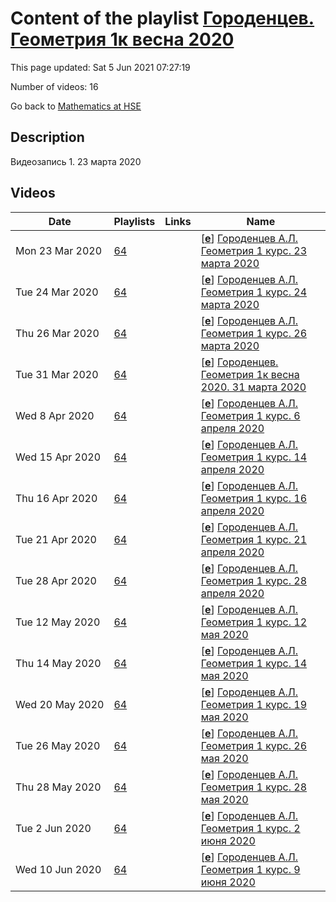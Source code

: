 # Content of the playlist [Городенцев. Геометрия 1к весна 2020](https://youtube.com/playlist?list=PLq3E5oubNNoCvSEXglry3t9zLV4yiVKEi)

This page updated: Sat 5 Jun 2021 07:27:19

Number of videos: 16

Go back to [Mathematics at HSE](./README.md)

## Description

Видеозапись 1.  23 марта 2020

## Videos

|Date|Playlists|Links|Name|
|---|---|---|---|
| Mon&nbsp;23&nbsp;Mar&nbsp;2020 | [64](./playlists/64.md "Городенцев. Геометрия 1к весна 2020") |  | [[**e**](https://studio.youtube.com/video/LOueM2_RzN8/edit)] [Городенцев А.Л. Геометрия 1 курс. 23 марта 2020](https://youtube.com/watch?v=LOueM2_RzN8&list=PLq3E5oubNNoCvSEXglry3t9zLV4yiVKEi "Видеокурс. Запись 1-ая") |
| Tue&nbsp;24&nbsp;Mar&nbsp;2020 | [64](./playlists/64.md "Городенцев. Геометрия 1к весна 2020") |  | [[**e**](https://studio.youtube.com/video/RNmxzCXTahw/edit)] [Городенцев А.Л. Геометрия 1 курс. 24 марта 2020](https://youtube.com/watch?v=RNmxzCXTahw&list=PLq3E5oubNNoCvSEXglry3t9zLV4yiVKEi "Видеозапись 2-ая") |
| Thu&nbsp;26&nbsp;Mar&nbsp;2020 | [64](./playlists/64.md "Городенцев. Геометрия 1к весна 2020") |  | [[**e**](https://studio.youtube.com/video/wpT8YPbnRpE/edit)] [Городенцев А.Л. Геометрия 1 курс. 26 марта 2020](https://youtube.com/watch?v=wpT8YPbnRpE&list=PLq3E5oubNNoCvSEXglry3t9zLV4yiVKEi "Видеозапись 3-я") |
| Tue&nbsp;31&nbsp;Mar&nbsp;2020 | [64](./playlists/64.md "Городенцев. Геометрия 1к весна 2020") |  | [[**e**](https://studio.youtube.com/video/38D-DyNrSlA/edit)] [Городенцев. Геометрия 1к весна 2020. 31 марта 2020](https://youtube.com/watch?v=38D-DyNrSlA&list=PLq3E5oubNNoCvSEXglry3t9zLV4yiVKEi "") |
| Wed&nbsp;8&nbsp;Apr&nbsp;2020 | [64](./playlists/64.md "Городенцев. Геометрия 1к весна 2020") |  | [[**e**](https://studio.youtube.com/video/aV2FWsr79KM/edit)] [Городенцев А.Л. Геометрия 1 курс. 6 апреля 2020](https://youtube.com/watch?v=aV2FWsr79KM&list=PLq3E5oubNNoCvSEXglry3t9zLV4yiVKEi "") |
| Wed&nbsp;15&nbsp;Apr&nbsp;2020 | [64](./playlists/64.md "Городенцев. Геометрия 1к весна 2020") |  | [[**e**](https://studio.youtube.com/video/2TvLr6BWoRA/edit)] [Городенцев А.Л. Геометрия 1 курс. 14 апреля 2020](https://youtube.com/watch?v=2TvLr6BWoRA&list=PLq3E5oubNNoCvSEXglry3t9zLV4yiVKEi "") |
| Thu&nbsp;16&nbsp;Apr&nbsp;2020 | [64](./playlists/64.md "Городенцев. Геометрия 1к весна 2020") |  | [[**e**](https://studio.youtube.com/video/usxHAoJ0uGI/edit)] [Городенцев А.Л. Геометрия 1 курс. 16 апреля 2020](https://youtube.com/watch?v=usxHAoJ0uGI&list=PLq3E5oubNNoCvSEXglry3t9zLV4yiVKEi "") |
| Tue&nbsp;21&nbsp;Apr&nbsp;2020 | [64](./playlists/64.md "Городенцев. Геометрия 1к весна 2020") |  | [[**e**](https://studio.youtube.com/video/MJ6pT8MJ4XM/edit)] [Городенцев А.Л. Геометрия 1 курс. 21 апреля 2020](https://youtube.com/watch?v=MJ6pT8MJ4XM&list=PLq3E5oubNNoCvSEXglry3t9zLV4yiVKEi "") |
| Tue&nbsp;28&nbsp;Apr&nbsp;2020 | [64](./playlists/64.md "Городенцев. Геометрия 1к весна 2020") |  | [[**e**](https://studio.youtube.com/video/g4NJsQPJiBM/edit)] [Городенцев А.Л. Геометрия 1 курс. 28 апреля 2020](https://youtube.com/watch?v=g4NJsQPJiBM&list=PLq3E5oubNNoCvSEXglry3t9zLV4yiVKEi "") |
| Tue&nbsp;12&nbsp;May&nbsp;2020 | [64](./playlists/64.md "Городенцев. Геометрия 1к весна 2020") |  | [[**e**](https://studio.youtube.com/video/CnRB9R-euo0/edit)] [Городенцев А.Л. Геометрия 1 курс. 12 мая 2020](https://youtube.com/watch?v=CnRB9R-euo0&list=PLq3E5oubNNoCvSEXglry3t9zLV4yiVKEi "") |
| Thu&nbsp;14&nbsp;May&nbsp;2020 | [64](./playlists/64.md "Городенцев. Геометрия 1к весна 2020") |  | [[**e**](https://studio.youtube.com/video/6CFBhysNeV0/edit)] [Городенцев А.Л. Геометрия 1 курс. 14 мая 2020](https://youtube.com/watch?v=6CFBhysNeV0&list=PLq3E5oubNNoCvSEXglry3t9zLV4yiVKEi "") |
| Wed&nbsp;20&nbsp;May&nbsp;2020 | [64](./playlists/64.md "Городенцев. Геометрия 1к весна 2020") |  | [[**e**](https://studio.youtube.com/video/dMfyiDAhIBs/edit)] [Городенцев А.Л. Геометрия 1 курс. 19 мая 2020](https://youtube.com/watch?v=dMfyiDAhIBs&list=PLq3E5oubNNoCvSEXglry3t9zLV4yiVKEi "") |
| Tue&nbsp;26&nbsp;May&nbsp;2020 | [64](./playlists/64.md "Городенцев. Геометрия 1к весна 2020") |  | [[**e**](https://studio.youtube.com/video/2WbQNTwExA8/edit)] [Городенцев А.Л. Геометрия 1 курс. 26 мая 2020](https://youtube.com/watch?v=2WbQNTwExA8&list=PLq3E5oubNNoCvSEXglry3t9zLV4yiVKEi "") |
| Thu&nbsp;28&nbsp;May&nbsp;2020 | [64](./playlists/64.md "Городенцев. Геометрия 1к весна 2020") |  | [[**e**](https://studio.youtube.com/video/Yk1zTxg3fg0/edit)] [Городенцев А.Л. Геометрия 1 курс. 28 мая 2020](https://youtube.com/watch?v=Yk1zTxg3fg0&list=PLq3E5oubNNoCvSEXglry3t9zLV4yiVKEi "") |
| Tue&nbsp;2&nbsp;Jun&nbsp;2020 | [64](./playlists/64.md "Городенцев. Геометрия 1к весна 2020") |  | [[**e**](https://studio.youtube.com/video/PLa7yPUJIPg/edit)] [Городенцев А.Л. Геометрия 1 курс. 2 июня 2020](https://youtube.com/watch?v=PLa7yPUJIPg&list=PLq3E5oubNNoCvSEXglry3t9zLV4yiVKEi "") |
| Wed&nbsp;10&nbsp;Jun&nbsp;2020 | [64](./playlists/64.md "Городенцев. Геометрия 1к весна 2020") |  | [[**e**](https://studio.youtube.com/video/PUThgs9HhmE/edit)] [Городенцев А.Л. Геометрия 1 курс. 9 июня 2020](https://youtube.com/watch?v=PUThgs9HhmE&list=PLq3E5oubNNoCvSEXglry3t9zLV4yiVKEi "") |
